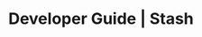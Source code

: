 ---
title: Developer Guide | Stash
description: Stash Developer Guide
menu:
  product_stash_0.5.1:
    identifier: developer-guide
    name: Developer Guide
    weight: 30
menu_name: product_stash_0.5.1
---